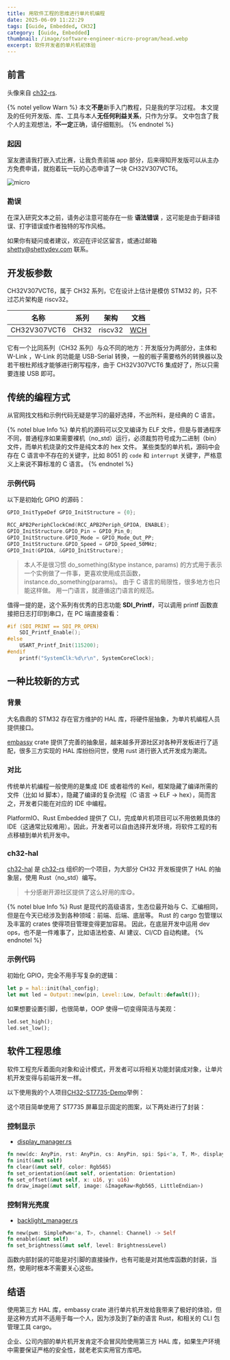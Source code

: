 ```yaml
---
title: 用软件工程的思维进行单片机编程
date: 2025-06-09 11:22:29
tags: [Guide, Embedded, CH32]
category: [Guide, Embedded]
thumbnail: /image/software-engineer-micro-program/head.webp
excerpt: 软件开发者的单片机初体验
---
```


## 前言

头像来自 [ch32-rs](https://github.com/ch32-rs).

{% notel yellow Warn %}
本文**不是**新手入门教程，只是我的学习过程。
本文提及的任何开发版、库、工具与本人**无任何利益关系**，只作为分享。
文中包含了我个人的主观想法，**不一定**正确，请仔细甄别。
{% endnotel %}

### 起因

室友邀请我打嵌入式比赛，让我负责前端 app 部分，后来得知开发版可以从主办方免费申请，就抱着玩一玩的心态申请了一块 CH32V307VCT6。

![micro](micro.jpg)

### 勘误

在深入研究文本之前，请务必注意可能存在一些 **语法错误** ，这可能是由于翻译错误、打字错误或作者独特的写作风格。

如果你有疑问或者建议，欢迎在评论区留言，或通过邮箱 shetty@shettydev.com 联系。

## 开发板参数

CH32V307VCT6，属于 CH32 系列，它在设计上估计是模仿 STM32 的，只不过芯片架构是 riscv32。

| 名称         | 系列 | 架构    | 文档                                             |
|:------------:|:----:|:-------:|:------------------------------------------------:|
| CH32V307VCT6 | CH32 | riscv32 | [WCH](https://www.wch.cn/products/CH32V307.html) |

它有一个比同系列（CH32 系列）与众不同的地方：开发版分为两部分，主体和 W-Link ，W-Link 的功能是 USB-Serial 转换，一般的板子需要格外的转换器以及若干根杜邦线才能够进行刷写程序，由于 CH32V307VCT6 集成好了，所以只需要连接 USB 即可。

## 传统的编程方式

从官网找文档和示例代码无疑是学习的最好选择，不出所料，是经典的 C 语言。

{% notel blue Info %}
单片机的源码可以交叉编译为 ELF 文件，但是与普通程序不同，普通程序如果需要裸机（no_std）运行，必须裁剪符号成为二进制（bin）文件，而单片机烧录的文件是纯文本的 hex 文件。
某些类型的单片机，源码中会存在 C 语言中不存在的关键字，比如 8051 的 `code` 和 `interrupt` 关键字，严格意义上来说不算标准的 C 语言。
{% endnotel %}

### 示例代码

以下是初始化 GPIO 的源码：

```c
GPIO_InitTypeDef GPIO_InitStructure = {0};

RCC_APB2PeriphClockCmd(RCC_APB2Periph_GPIOA, ENABLE);
GPIO_InitStructure.GPIO_Pin = GPIO_Pin_0;
GPIO_InitStructure.GPIO_Mode = GPIO_Mode_Out_PP;
GPIO_InitStructure.GPIO_Speed = GPIO_Speed_50MHz;
GPIO_Init(GPIOA, &GPIO_InitStructure);
```

> 本人不是很习惯 do_something(&type instance, params) 的方式用于表示一个实例做了一件事，更喜欢使用成员函数，instance.do_something(params)。
> 由于 C 语言的局限性，很多地方也只能这样做。
> 用一门语言，就遵循这门语言的规范。

值得一提的是，这个系列有优秀的日志功能 **SDI_Printf**，可以调用 printf 函数直接把日志打印到串口，在 PC 端直接查看：

```c
#if (SDI_PRINT == SDI_PR_OPEN)
    SDI_Printf_Enable();
#else
    USART_Printf_Init(115200);
#endif
    printf("SystemClk:%d\r\n", SystemCoreClock);
```

## 一种比较新的方式

### 背景

大名鼎鼎的 STM32 存在官方维护的 HAL 库，将硬件层抽象，为单片机编程人员提供接口。

[embassy](https://embassy.dev/) crate 提供了完善的抽象层，越来越多开源社区对各种开发板进行了适配，很多三方实现的 HAL 库纷纷问世，使用 rust 进行嵌入式开发成为潮流。

### 对比

传统单片机编程一般使用的是集成 IDE 或者祖传的 Keil，框架隐藏了编译所需的文件（比如 ld 脚本），隐藏了编译的复杂流程（C 语言 -> ELF -> hex），简而言之，开发者只能在对应的 IDE 中编程。

PlatformIO、Rust Embedded 提供了 CLI，完成单片机项目可以不用依赖具体的 IDE（这通常比较难用）。因此，开发者可以自由选择开发环境，将软件工程的有点移植到单片机开发中。

### ch32-hal

[ch32-hal](https://github.com/ch32-rs/ch32-hal) 是 [ch32-rs](https://github.com/ch32-rs) 组织的一个项目，为大部分 CH32 开发板提供了 HAL 的抽象层，使用 Rust（no_std）编写。

> 十分感谢开源社区提供了这么好用的库😋。

{% notel blue Info %}
Rust 是现代的高级语言，生态位最开始与 C、汇编相同，但是在今天已经涉及到各种领域：前端、后端、底层等。
Rust 的 cargo 包管理以及丰富的 crates 使得项目管理变得更加容易。
因此，在底层开发中运用 dev ops，也不是一件难事了，比如语法检查、AI 建议、CI/CD 自动构建。
{% endnotel %}

### 示例代码

初始化 GPIO，完全不用手写复杂的逻辑：

```rust
let p = hal::init(hal_config);
let mut led = Output::new(pin, Level::Low, Default::default());
```

如果想要设置引脚，也很简单，OOP 使得一切变得简洁与美观：

```rust
led.set_high();
led.set_low();
```

## 软件工程思维

软件工程充斥着面向对象和设计模式，开发者可以将相关功能封装成对象，让单片机开发变得与前端开发一样。

以下使用我的个人项目[CH32-ST7735-Demo](https://github.com/Yttehs-HDX/CH32-ST7735-Demo)举例：

这个项目简单使用了 ST7735 屏幕显示固定的图案，以下两处进行了封装：

### 控制显示

- [display_manager.rs](https://github.com/Yttehs-HDX/CH32-ST7735-Demo/blob/main/src/display_manager.rs)

```rust
fn new(dc: AnyPin, rst: AnyPin, cs: AnyPin, spi: Spi<'a, T, M>, display_rgb: bool, display_inverted: bool, display_width: u32, display_height: u32) -> Self
fn init(&mut self)
fn clear(&mut self, color: Rgb565)
fn set_orientation(&mut self, orientation: Orientation)
fn set_offset(&mut self, x: u16, y: u16)
fn draw_image(&mut self, image: &ImageRaw<Rgb565, LittleEndian>)
```

### 控制背光亮度

- [backlight_manager.rs](https://github.com/Yttehs-HDX/CH32-ST7735-Demo/blob/main/src/backlight_manager.rs)

```rust
fn new(pwm: SimplePwm<'a, T>, channel: Channel) -> Self
fn enable(&mut self)
fn set_brightness(&mut self, level: BrightnessLevel)
```

函数内部封装的可能是对引脚的直接操作，也有可能是对其他库函数的封装，当然，使用时根本不需要关心这些。

## 结语

使用第三方 HAL 库，embassy crate 进行单片机开发给我带来了极好的体验，但是这种方式并不适用于每一个人，因为涉及到了新的语言 Rust，和相关的 CLI 包管理工具 cargo。

企业、公司内部的单片机开发肯定不会冒风险使用第三方 HAL 库，如果生产环境中需要保证严格的安全性，就老老实实用官方库吧。
